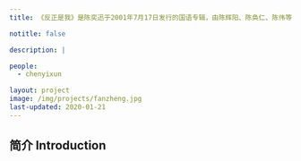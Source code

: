 ```yaml
---
title: 《反正是我》是陈奕迅于2001年7月17日发行的国语专辑，由陈辉阳、陈奂仁、陈伟等担任制作人，共收录10首歌曲。

notitle: false

description: |

people:
  - chenyixun

layout: project
image: /img/projects/fanzheng.jpg
last-updated: 2020-01-21
---
```


## 简介 Introduction


